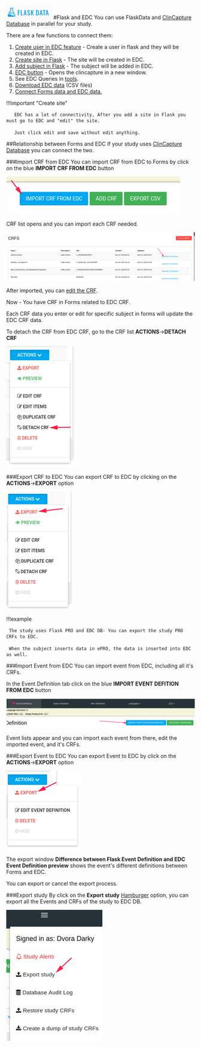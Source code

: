 <a href="https://www.flaskdata.io">![Screenshot](img/flaskdata_logo.PNG)</a>
#Flask and EDC
You can use FlaskData and [ClinCapture Database](./manage_studies.md#add-study) in parallel for your study.

There are a few functions to connect them:

1. [Create user in EDC feature](./manage_features.md#create-user-in-edc) - Create a user in flask and they will be created in EDC.
2. [Create site in Flask](./manage_sites.md#add-a-new-site) - The site will be created in EDC.     
3. [Add subject in Flask](./manage_subjects.md#add-subject) - The subject will be added in EDC.
4. [EDC button](./study_dashboard.md#edc) - Opens the clincapture in a new window.
5. See EDC Queries in [tools](./tools.md).
6. [Download EDC data](./tools.md#download-study-data-csvs) (CSV files)
7. [Connect Forms data and EDC data.](flask_and_edc.md#relationship-between-forms-and-edc)

!!!important "Create site"

       EDC has a lot of connectivity, After you add a site in Flask you must go to EDC and "edit" the site.

       Just click edit and save without edit anything.

##Relationship between Forms and EDC
If your study uses [ClinCapture Database](./manage_studies.md#add-study) you can connect the two.

###Import CRF from EDC
You can import CRF from EDC to Forms by click on the blue **IMPORT CRF FROM EDC** button

![Screenshot](img/forms/forms_import_crf_from_edc.PNG)

CRF list opens and you can import each CRF needed.

![Screenshot](img/forms/import_crf_list.PNG)

After imported, you can [edit the CRF](./manage_forms.md#edit-crf-item).

Now - You have CRF in Forms related to EDC CRF.

Each CRF data you enter or edit for specific subject in forms will update the EDC CRF data.

To detach the CRF from EDC CRF, go to the CRF list **ACTIONS**->**DETACH CRF**

 ![Screenshot](img/forms/detach_crf.PNG)

###Export CRF to EDC
You can export CRF to EDC by clicking on the **ACTIONS**->**EXPORT** option

 ![Screenshot](img/forms/export_crf.PNG)

!!!example

     The study uses Flask PRO and EDC DB- You can export the study PRO CRFs to EDC.

     When the subject inserts data in ePRO, the data is inserted into EDC as well.


###Import Event from EDC
You can import event from EDC, including all it's CRFs.

In the Event Definition tab click on the blue **IMPORT EVENT DEFITION FROM EDC** button

![Screenshot](img/forms/import_event_from_edc.PNG)

Event lists appear and you can import each event from there, edit the imported event, and it's CRFs.

###Export Event to EDC
You can export Event to EDC by click on the **ACTIONS**->**EXPORT** option

![Screenshot](img/forms/export_event.PNG)

The export window **Difference between Flask Event Definition and EDC Event Definition preview** shows the event's different definitions between Forms and EDC.

You can export or cancel the export process.

###Export study
By click on the **Export study** [Hamburger](./manage_forms.md#hamburger) option, you can export all the Events and CRFs of the study to EDC DB.

![Screenshot](img/forms/export_study_to_edc.PNG)
